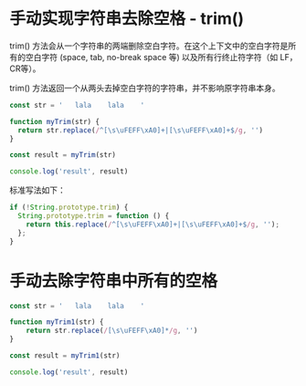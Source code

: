 # 手动实现字符串去除空格 - trim()

trim() 方法会从一个字符串的两端删除空白字符。在这个上下文中的空白字符是所有的空白字符 (space, tab, no-break space 等) 以及所有行终止符字符（如 LF，CR等）。

trim() 方法返回一个从两头去掉空白字符的字符串，并不影响原字符串本身。

```js
const str = '   lala    lala    '

function myTrim(str) {
  return str.replace(/^[\s\uFEFF\xA0]+|[\s\uFEFF\xA0]+$/g, '')
}

const result = myTrim(str)

console.log('result', result)
```

标准写法如下：

```js
if (!String.prototype.trim) {
  String.prototype.trim = function () {
    return this.replace(/^[\s\uFEFF\xA0]+|[\s\uFEFF\xA0]+$/g, '');
  };
}
```

# 手动去除字符串中所有的空格

```js
const str = '   lala    lala    '

function myTrim1(str) {
    return str.replace(/[\s\uFEFF\xA0]*/g, '')
}

const result = myTrim1(str)

console.log('result', result)
```